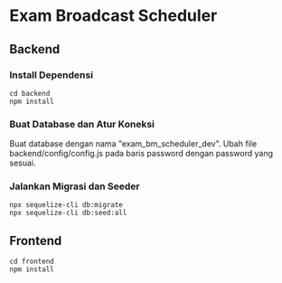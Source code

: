 # Exam Broadcast Scheduler

## Backend
### Install Dependensi
```
cd backend
npm install
```
### Buat Database dan Atur Koneksi
Buat database dengan nama "exam_bm_scheduler_dev".
Ubah file backend/config/config.js pada baris password dengan password yang sesuai.
### Jalankan Migrasi dan Seeder
```
npx sequelize-cli db:migrate
npx sequelize-cli db:seed:all
```

## Frontend
```
cd frontend
npm install
```
